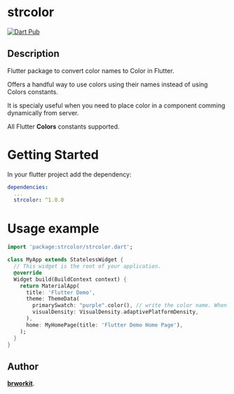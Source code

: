 # strcolor

<a href="https://pub.dev/packages/strcolor">
   <img alt="Dart Pub" src="https://img.shields.io/pub/v/strcolor.svg?color=green&style=flat-square" />
</a>

## Description
Flutter package to convert color names to Color in Flutter.

Offers a handful way to use colors using their names instead of using Colors constants.

It is specialy useful when you need to place color in a component comming dynamically from server. 
 
All Flutter **Colors** constants supported.

# Getting Started 
In your flutter project add the dependency:

```yaml
dependencies:
  ...  
  strcolor: ^1.0.0
```

# Usage example 

```dart
import 'package:strcolor/strcolor.dart';

class MyApp extends StatelessWidget {
  // This widget is the root of your application.
  @override
  Widget build(BuildContext context) {
    return MaterialApp(
      title: 'Flutter Demo',
      theme: ThemeData(        
        primarySwatch: "purple".color(), // write the color name. When you receive dynamic color name from server this is much more useful.        
        visualDensity: VisualDensity.adaptivePlatformDensity,
      ),
      home: MyHomePage(title: 'Flutter Demo Home Page'),
    );
  }
}
```

## Author

[**brworkit**](https://github.com/brworkit).
